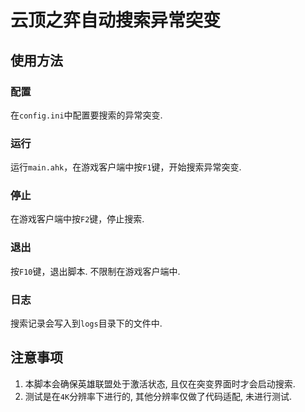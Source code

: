 # 云顶之弈自动搜索异常突变

## 使用方法

### 配置

在`config.ini`中配置要搜索的异常突变.

### 运行

运行`main.ahk`，在游戏客户端中按`F1`键，开始搜索异常突变.

### 停止

在游戏客户端中按`F2`键，停止搜索.

### 退出

按`F10`键，退出脚本. 不限制在游戏客户端中.

### 日志

搜索记录会写入到`logs`目录下的文件中.


## 注意事项

1. 本脚本会确保英雄联盟处于激活状态, 且仅在突变界面时才会启动搜索.
2. 测试是在`4K`分辨率下进行的, 其他分辨率仅做了代码适配, 未进行测试.

